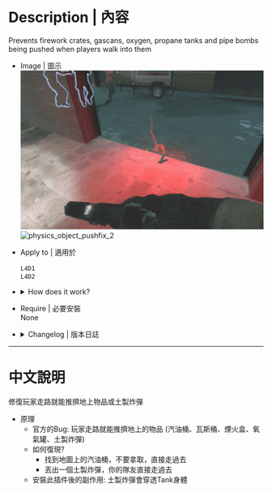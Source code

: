 # Description | 內容
Prevents firework crates, gascans, oxygen, propane tanks and pipe bombs being pushed when players walk into them

* Image | 圖示
    <br/>![physics_object_pushfix_1](image/physics_object_pushfix_1.gif)
    <br/>![physics_object_pushfix_2](image/physics_object_pushfix_2.gif)

* Apply to | 適用於
	```
	L4D1
	L4D2
	```

* <details><summary>How does it work?</summary>

	* To to fix the bug where survivor push gascans or pipebomb projectiles by accident
	* How to reproduce the bug?
		* Find a gascan on the map, don't grab, just walk into it
		* Throw a pipebomb, your teammates walk into it
	* After install this plugin, pipebombs would fly through the tank body.
</details>

* Require | 必要安裝
<br/>None

* <details><summary>Changelog | 版本日誌</summary>

	* v1.0h (2025-1-4)
		* Remake code
		* Add pipebomb
		* Add prop_physics, prop_physics_override, prop_physics_multiplayer

	* Original
		* [By Lux](https://forums.alliedmods.net/showthread.php?t=325263)
</details>

- - - -
# 中文說明
修復玩家走路就能推擠地上物品或土製炸彈

* 原理
	* 官方的Bug: 玩家走路就能推擠地上的物品 (汽油桶、瓦斯桶、煙火盒、氧氣罐、土製炸彈)
	* 如何復現?
		* 找到地圖上的汽油桶，不要拿取，直接走過去
		* 丟出一個土製炸彈，你的隊友直接走過去
	* 安裝此插件後的副作用: 土製炸彈會穿透Tank身體